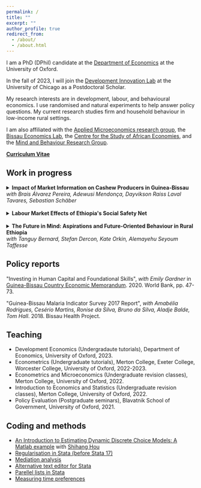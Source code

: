 ```yaml
---
permalink: /
title: ""
excerpt: ""
author_profile: true
redirect_from: 
  - /about/
  - /about.html
---
```

I am a PhD (DPhil) candidate at the [Department of Economics](https://www.economics.ox.ac.uk/) at the University of Oxford.

In the fall of 2023, I will join the [Development Innovation Lab](https://bfi.uchicago.edu/development-innovation-lab/) at the University of Chicago as a Postdoctoral Scholar.

My research interests are in development, labour, and behavioural economics. I use randomised and natural experiments to help answer policy questions.
My current research studies firm and household behaviour in low-income rural settings.

I am also affiliated with the [Applied Microeconomics research group](https://www.economics.ox.ac.uk/applied-microeconomics-0), the [Bissau Economics Lab](https://bissaueconomicslab.weebly.com/), the [Centre for the Study of African Economies](https://www.csae.ox.ac.uk/), and the [Mind and Behaviour Research Group](https://mbrg.bsg.ox.ac.uk/).

[**Curriculum Vitae**](https://gschinaia.github.io/files/JM/schinaia_CV.pdf)

## Work in progress 
<details>
  <summary><b>Impact of Market Information on Cashew Producers in Guinea-Bissau</b><br>
  <i>with Brais Álvarez Pereira, Adewusi Mendonça, Dayvikson Raiss Laval Tavares, Sebastian Schäber</i>
</summary>
  <br>
  <p><i>Abstract:</i>  Does lack of information reduce the ability of producers to find the right time to sell their products? To answer this question, we ran a two-level cluster randomised controlled experiment among cashew producers in 290 villages in Guinea-Bissau. Treated producers received weekly messages to their mobiles during the trading season in 2020. The messages provided up-to-date market news, farmgate prices, and gave sales advice. Treated producers earned more from their transactions and sold their cashews more frequently relative to other producers, who tend to sell their cashews in a single transaction. We find evidence that between-village spillovers may lead us to underestimate treatment effects on average prices within treated villages. We found no evidence suggesting that treated producers changed their buyers, the location of their sales, had better record keeping, or different attitudes towards risk. Given the low cost of our intervention, market information can be a cost-effective tool to increase producers’ incomes. </p>
<a href="https://www.socialscienceregistry.org/trials/4740">Pre-analysis plan</a>; Draft available upon request.
</details>
<br>

<details>
  <summary><b>Labour Market Effects of Ethiopia's Social Safety Net</b></summary>
    <br>
  <p><i>Abstract:</i>  This  paper assesses how a large transfer programme combining public works and unconditional transfers to food-insecure households in rural Ethiopia affects local labour markets. Using  repeated cross-sections of the National Labour Force Survey, I show that the programme did not change employment rates or wages in this rural economy. Instead, I find that workers shifted from agricultural to non-agricultural self-employment. I complement this analysis using  data from the Ethiopian Socio-Economic surveys and find similar results.  These results are at odds with previous work due to the thinness of rural wage markets in Ethiopia.</p>
Draft available upon request.
</details>
<br>

<details>
  <summary><b>The Future in Mind: Aspirations and Future-Oriented Behaviour in Rural Ethiopia</b><br>
  <i>with Tanguy Bernard, Stefan Dercon, Kate Orkin, Alemayehu Seyoum Taffesse</i></summary>
    <br>
  <p><i>Abstract:</i>  Aspirations condition the future-regarding choices of individuals and thus can play a role in the persistence of poverty or the effort to break out of it. In a randomized control trial in remote, rural Ethiopia, we test if changing how poor people perceive their future opportunities alters their aspirations and, through that, modify their investment decisions. We show a treatment group video documentaries about the lives of four individuals from similar communities who escaped poverty through their own efforts and, as such, can serve as role models. Five years after the screening took place, we find that those that watched the videos increased their future-oriented investments in agriculture and towards their children's education. We find that an increase in aspirations in terms of lifetime goals can explain our results.</p>
<a href="https://mbrg.bsg.ox.ac.uk/mind-and-behaviour-projects/aspirations-and-forward-looking-behaviour-rural-ethiopia">Project website</a>; <a href="https://www.socialscienceregistry.org/trials/1483">Pre-analysis plan</a>
</details>

## Policy reports

"Investing in Human Capital and Foundational Skills", _with Emily Gardner_ in [Guinea-Bissau  Country  Economic Memorandum](https://documents.worldbank.org/en/publication/documents-reports/documentdetail/473261604385132681/guinea-bissau-country-economic-memorandum-escaping-the-low-growth-trap). 2020. World Bank, pp. 47-73. 

"Guinea-Bissau Malaria Indicator Survey 2017 Report", _with Amabélia Rodrigues, Cesério Martins, Ronise da Silva, Bruno da Silva, Aladje Balde, Tom Hall_. 2018. Bissau Health Project.

## Teaching

* Development Economics (Undergradaute tutorials), Department of Economics, University of Oxford, 2023.
* Econometrics (Undergraduate tutorials), Merton College, Exeter College, Worcester College, University of Oxford, 2022-2023.
* Econometrics and Microeconomics (Undergraduate revision classes), Merton College, University of Oxford, 2022.
* Introduction to Economics and Statistics (Undergraduate revision classes), Merton College, University of Oxford, 2022.
* Policy Evaluation (Postgraduate seminars), Blavatnik School of Government, University of Oxford, 2021.

## Coding and methods

* [An Introduction to Estimating Dynamic Discrete Choice Models: A Matlab example](https://github.com/shihangh/ddc_rust) with [Shihang Hou](https://www.shihanghou.com/home)
* [Regularisation in Stata (before Stata 17)](https://www.csae.ox.ac.uk/files/coderscornerttweek7fmpdf) 
* [Mediation analysis](https://www.csae.ox.ac.uk/files/coderscornerht20week6fmpdf)
* [Alternative text editor for Stata](https://www.csae.ox.ac.uk/files/coderscornerht20week1fm0pdf)
* [Parellel lists in Stata](https://www.csae.ox.ac.uk/files/coderscornerweek4fmpdf)
* [Measuring time preferences](https://mbrg.bsg.ox.ac.uk/method/measuring-time-preferences-using-behavioural-tasks-monetary-rewards)

<!-- * [A new market information system for cashew producers in Guinea-Bissau](https://pedl.cepr.org/sites/default/files/C19%206750%20PereiraSchaberSchinaia_new.pdf) -->


